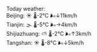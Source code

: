 Today weather:  
Beijing: ☀️   🌡️-2°C 🌬️↓11km/h  
Tianjin: 🌫  🌡️-5°C 🌬️→4km/h  
Shijiazhuang: ⛅️  🌡️-2°C 🌬️↑3km/h  
Tangshan: ☀️   🌡️-8°C 🌬️↓5km/h  
